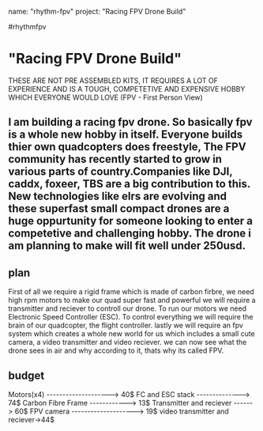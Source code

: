 name: "rhythm-fpv"
project: "Racing FPV Drone Build"

#rhythmfpv
# "Racing FPV Drone Build"
THESE ARE NOT PRE ASSEMBLED KITS, IT REQUIRES A LOT OF EXPERIENCE AND IS A TOUGH, COMPETETIVE AND EXPENSIVE HOBBY WHICH EVERYONE WOULD LOVE 
(FPV - First Person View)
## I am building a racing fpv drone. So basically fpv is a whole new hobby in itself. Everyone builds thier own quadcopters does freestyle, The FPV community has recently started to grow in various parts of country.Companies like DJI, caddx, foxeer, TBS are a big contribution to this. New technologies like elrs are evolving and these superfast small compact drones are a huge oppurtunity for someone looking to enter a competetive and challenging hobby. The drone i am planning to make will fit well under 250usd.

## plan
First of all we require a rigid frame which is made of carbon firbre, we need high rpm motors to make our quad super fast and powerful
we will require a transmitter and reciever to controll our drone. To run our motors we need Electronic Speed Controller (ESC). To control everything
we will require the brain of our quadcopter, the flight controller. lastly we will require an fpv system which creates a whole new world for us 
which includes a small cute camera, a video transmitter and video reciever. we can now see what the drone sees in air and why according to it, thats why
its called FPV.

## budget

Motors(x4) --------------------> 40$
FC and ESC stack --------------> 74$
Carbon Fibre Frame ------------> 13$
Transmitter and reciever ------> 60$
FPV camera --------------------> 19$
video transmitter and reciever->44$
